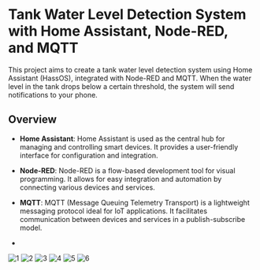 # Tank Water Level Detection System with Home Assistant, Node-RED, and MQTT

This project aims to create a tank water level detection system using Home Assistant (HassOS), integrated with Node-RED and MQTT. When the water level in the tank drops below a certain threshold, the system will send notifications to your phone.

## Overview

-   **Home Assistant**: Home Assistant is used as the central hub for managing and controlling smart devices. It provides a user-friendly interface for configuration and integration.
    
-   **Node-RED**: Node-RED is a flow-based development tool for visual programming. It allows for easy integration and automation by connecting various devices and services.
    
-   **MQTT**: MQTT (Message Queuing Telemetry Transport) is a lightweight messaging protocol ideal for IoT applications. It facilitates communication between devices and services in a publish-subscribe model.

-   
![1](https://github.com/MingBRN/Project/assets/165459142/59af5e10-4606-49de-88ac-d6ca51eda7e2)
![2](https://github.com/MingBRN/Project/assets/165459142/add32158-938c-44f7-a7ab-1370a272c415)
![3](https://github.com/MingBRN/Project/assets/165459142/25fc993e-2b2e-45d6-8ab9-38d5c7f04034)
![4](https://github.com/MingBRN/Project/assets/165459142/9c7328ae-0ab7-4f94-8d1c-d901c77b99e9)
![5](https://github.com/MingBRN/Project/assets/165459142/9f78a6ba-1323-4b0f-8a46-2ff891658d7a)
![6](https://github.com/MingBRN/Project/assets/165459142/916390cd-ccbf-419e-8064-4d2555e538e1)
